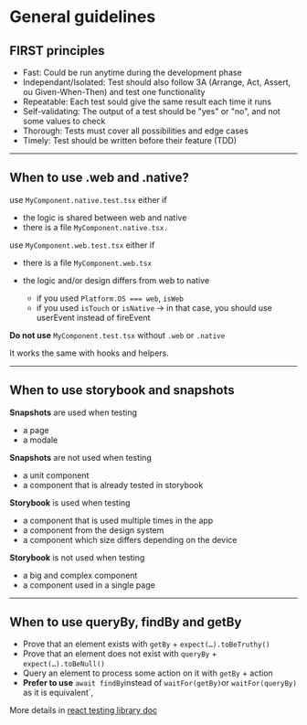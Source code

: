 # General guidelines

## FIRST principles

- Fast: Could be run anytime during the development phase
- Independant/Isolated: Test should also follow 3A (Arrange, Act, Assert, ou Given-When-Then) and test one functionality
- Repeatable: Each test sould give the same result each time it runs
- Self-validating: The output of a test should be "yes" or "no", and not some values to check
- Thorough: Tests must cover all possibilities and edge cases
- Timely: Test should be written before their feature (TDD)

---

## When to use .web and .native?

use `MyComponent.native.test.tsx` either if

- the logic is shared between web and native
- there is a file `MyComponent.native.tsx.`

use `MyComponent.web.test.tsx` either if

- there is a file `MyComponent.web.tsx`
- the logic and/or design differs from web to native

  - if you used `Platform.OS === web`, `isWeb`
  - if you used `isTouch` or `isNative`
    -> in that case, you should use userEvent instead of fireEvent

**Do not use** `MyComponent.test.tsx` without `.web` or `.native`

It works the same with hooks and helpers.

---

## When to use storybook and snapshots

**Snapshots** are used when testing

- a page
- a modale

**Snapshots** are not used when testing

- a unit component
- a component that is already tested in storybook

**Storybook** is used when testing

- a component that is used multiple times in the app
- a component from the design system
- a component which size differs depending on the device

**Storybook** is not used when testing

- a big and complex component
- a component used in a single page

---

## When to use queryBy, findBy and getBy

- Prove that an element exists with `getBy` + `expect(…).toBeTruthy()`
- Prove that an element does not exist with `queryBy` + `expect(…).toBeNull()`
- Query an element to process some action on it with `getBy` + action
- **Prefer to use** `await findBy`instead of `waitFor(getBy)`or `waitFor(queryBy)` as it is equivalent`,

More details in [react testing library doc](https://testing-library.com/docs/queries/about/#priority)
